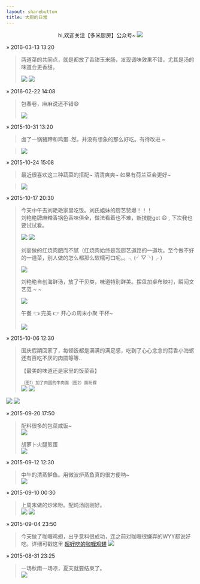 ```yaml
---
layout: sharebutton
title: 大厨的日常
---
```

<center>
 hi,欢迎关注【多米厨房】公众号~

 <img src="http://images.luckykaiyi.com/qrcode_for_gh_e85b7890672f_430.jpg" class="photo photo-small"/>
</center>
 
&raquo; 2016-03-13 13:20
> 两道菜的共同点，就是都放了香甜玉米肠，发现调味效果不错，尤其是汤的味道会更香甜。
> 
> <img src="http://images.luckykaiyi.com/cooking0020.jpg" class="photo photo-small"/>
> <img src="http://images.luckykaiyi.com/cooking0021.jpg" class="photo photo-small"/>

&raquo; 2016-02-22 14:08
> 包春卷，麻麻说还不错😄  
> 
> <img src="http://images.luckykaiyi.com/cooking0019.jpg" class="photo"/>

&raquo; 2015-10-31 13:20
> 卤了一锅猪蹄和鸡蛋..然，并没有想象的那么好吃。有待改进 ~ 

> <img src="http://images.luckykaiyi.com/cooking0018.jpg" class="photo"/>

&raquo; 2015-10-24 15:08
> 最近很喜欢这三种蔬菜的搭配~ 清清爽爽~ 如果有荷兰豆会更好~ 

> <img src="http://images.luckykaiyi.com/cooking0017.jpg" class="photo"/>

&raquo; 2015-10-17 20:30
> 今天中午去刘艳艳家里吃饭。刘氏姐妹的厨艺赞爆！！！<br>
>  刘艳艳牌麻辣香锅色香味俱全，做法看着也不难，新技能get 😄 , 下次我也要试试看。
> 
> <img src="http://images.luckykaiyi.com/cooking0012.jpg" class="photo photo-small"/>
> <img src="http://images.luckykaiyi.com/cooking0013.jpg" class="photo photo-small"/>
> 
> 刘丽做的红烧肉肥而不腻（红烧肉始终是我厨艺道路的一道坎。至今做不好的一道菜，别人做的怎么都那么软糯可口呢。。╮(╯▽╰)╭ ）
> 
> <img src="http://images.luckykaiyi.com/cooking0014.jpg" class="photo"/>
> 
> 刘艳艳自创海鲜汤，放了干贝类，味道特别鲜美。摆盘加桌布映衬，瞬间文艺范 ~ ~
> 
> <img src="http://images.luckykaiyi.com/cooking0015.jpg" class="photo"/>
>  
> 午餐 👈  完美 👉    开心の周末小聚  干杯~
> 
> <img src="http://images.luckykaiyi.com/cooking0016.jpg" class="photo-small"/>




 &raquo; 2015-10-06 12:30

> 国庆假期回家了，每顿饭都是满满的满足感，吃到了心心念念的蒜香小海蛎还有百吃不厌的肉圆等等..
> 
> 【最美的味道还是家里的饭菜香】
> 
> <span style="font-size:0.8em">（图1）加了肉圆的牛肉面（图2）面粉粿</span><br> 
> <img src="http://images.luckykaiyi.com/cooking0008.jpg" class="photo photo-small"/>
<img src="http://images.luckykaiyi.com/cooking0009.jpg" class="photo photo-small"/><br/>
<img src="http://images.luckykaiyi.com/cooking0010.jpg" class="photo photo-small"/>
<img src="http://images.luckykaiyi.com/cooking0011.jpg" class="photo photo-small"/>

 &raquo; 2015-09-20 17:50

> 配料很多的包菜咸饭~ <br/> 
> <img src="http://images.luckykaiyi.com/cooking0006.jpg" class="photo"/>
> 
> 胡萝卜火腿煎蛋 <br/>
> <img src="http://images.luckykaiyi.com/cooking0007.jpg" class="photo"/>

 &raquo; 2015-09-12 12:30

> 中午的清蒸鲈鱼。用微波炉蒸鱼真的很方便呐~ <br/>
> <img src="http://images.luckykaiyi.com/cooking0005.jpg" class="photo"/>

 &raquo; 2015-09-10 00:30

> 上周末做的炒米粉。配炖汤刚刚好。<br/>
> <img src="http://images.luckykaiyi.com/cooking0003.jpg" class="photo"/>
> <img src="http://images.luckykaiyi.com/cooking0004.jpg" class="photo"/>

 &raquo; 2015-09-04 23:50

> 今天做了咖喱鸡翅，出乎意料很成功，连之前对咖喱很嫌弃的WYY都说好吃。详细可戳这里 <a href="http://mp.weixin.qq.com/s?__biz=MzIxMTA1ODM5Mw==&mid=220836537&idx=1&sn=c9c48bbd29fe6a38bbcec14061386ec1&scene=1&srcid=0904QSR1i0EwjH3XOmzuKv4d&from=singlemessage&isappinstalled=0#rd" target="_blank">超好吃的咖喱鸡翅</a>
> <img src="http://images.luckykaiyi.com/cooking0002.jpg" class="photo"/>

&raquo; 2015-08-31 23:25

> 一场秋雨一场凉，夏天就要结束了。<br/>
> <img src="http://images.luckykaiyi.com/cooking0001.jpg" class="photo"/>




